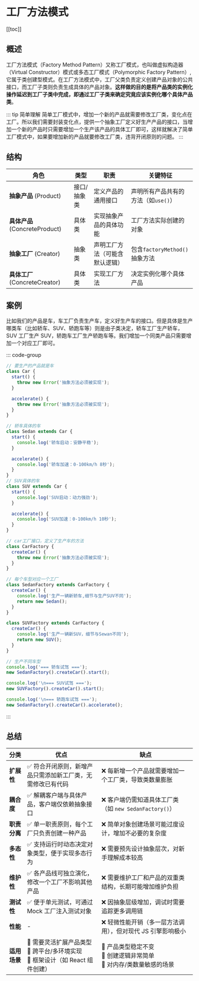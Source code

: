# 工厂方法模式

[[toc]]

## 概述

工厂方法模式（Factory Method Pattern）又称工厂模式，也叫做虚拟构造器（Virtual Constructor）模式或多态工厂模式（Polymorphic Factory Pattern）,它属于类创建型模式。在工厂方法模式中，工厂父类负责定义创建产品对象的公共接口，而工厂子类则负责生成具体的产品对象。**这样做的目的是将产品类的实例化操作延迟到工厂子类中完成，即通过工厂子类来确定究竟应该实例化哪个具体产品类**。

::: tip 简单理解
简单工厂模式中，增加一个新的产品就需要修改工厂类，变化点在工厂。所以我们需要封装变化点，提供一个抽象工厂定义好生产产品的接口，当增加一个新的产品时只需要增加一个生产该产品的具体工厂即可，这样就解决了简单工厂模式中，如果要增加新的产品就要修改工厂类，违背开闭原则的问题。
:::

## 结构

| 角色                           | 类型        | 职责                           | 关键特征                            |
| ------------------------------ | ----------- | ------------------------------ | ----------------------------------- |
| **抽象产品** (Product)         | 接口/抽象类 | 定义产品的通用接口             | 声明所有产品共有的方法（如`use()`） |
| **具体产品** (ConcreteProduct) | 具体类      | 实现抽象产品的具体功能         | 工厂方法实际创建的对象              |
| **抽象工厂** (Creator)         | 抽象类      | 声明工厂方法（可能含默认逻辑） | 包含`factoryMethod()`抽象方法       |
| **具体工厂** (ConcreteCreator) | 具体类      | 实现工厂方法                   | 决定实例化哪个具体产品              |

## 案例

比如我们的产品是车，车工厂负责生产车，定义好生产车的接口。但是具体是生产哪类车（比如轿车、SUV、轿跑车等）则是由子类决定，轿车工厂生产轿车，SUV 工厂生产 SUV，轿跑车工厂生产轿跑车等。我们增加一个同类产品只需要增加一个对应工厂即可。

::: code-group

```js [抽象产品]
// 要生产的产品就是车
class Car {
  start() {
    throw new Error('抽象方法必须被实现');
  }

  accelerate() {
    throw new Error('抽象方法必须被实现');
  }
}
```

```js [具体产品]
// 轿车具体的车
class Sedan extends Car {
  start() {
    console.log('轿车启动：安静平稳');
  }

  accelerate() {
    console.log('轿车加速：0-100km/h 8秒');
  }
}
// SUV具体的车
class SUV extends Car {
  start() {
    console.log('SUV启动：动力强劲');
  }

  accelerate() {
    console.log('SUV加速：0-100km/h 10秒');
  }
}
```

```js [抽象工厂接口]
// car工厂接口，定义了生产车的方法
class CarFactory {
  createCar() {
    throw new Error('抽象方法必须被实现');
  }
}
```

```js [实现具体工厂]
// 每个车型对应一个工厂
class SedanFactory extends CarFactory {
  createCar() {
    console.log('生产一辆新轿车,细节与生产SUV不同');
    return new Sedan();
  }
}

class SUVFactory extends CarFactory {
  createCar() {
    console.log('生产一辆新SUV，细节与Sewan不同');
    return new SUV();
  }
}
```

```js [客户端使用示例]
// 生产不同车型
console.log('=== 轿车试驾 ===');
new SedanFactory().createCar().start();

console.log('\n=== SUV试驾 ===');
new SUVFactory().createCar().start();

console.log('\n=== 轿跑车试驾 ===');
new SedanFactory().createCar().accelerate();
```

:::

## 总结

| **分类**     | **优点**                                                                            | **缺点**                                                                 |
| ------------ | ----------------------------------------------------------------------------------- | ------------------------------------------------------------------------ |
| **扩展性**   | ✅ 符合开闭原则，新增产品只需添加新工厂类，无需修改已有代码                         | ❌ 每新增一个产品就需要增加一个工厂类，导致类数量膨胀                    |
| **耦合度**   | ✅ 解耦客户端与具体产品，客户端仅依赖抽象接口                                       | ❌ 客户端仍需知道具体工厂类（如 `new SedanFactory()`）                   |
| **职责分离** | ✅ 单一职责原则，每个工厂只负责创建一种产品                                         | ❌ 简单对象创建场景可能过度设计，增加不必要的复杂度                      |
| **多态性**   | ✅ 支持运行时动态决定对象类型，便于实现多态行为                                     | ❌ 需要预先设计抽象层次，对新手理解成本较高                              |
| **维护性**   | ✅ 各产品线可独立演化，修改一个工厂不影响其他产品                                   | ❌ 需要维护工厂和产品的双重类结构，长期可能增加维护负担                  |
| **测试性**   | ✅ 便于单元测试，可通过 Mock 工厂注入测试对象                                       | ❌ 因抽象层级增加，调试时需要追踪更多调用链                              |
| **性能**     | -                                                                                   | ❌ 轻微性能开销（多一层方法调用），但对现代 JS 引擎影响极小              |
| **适用场景** | 🔹 需要灵活扩展产品类型<br>🔹 跨平台/多环境实现<br>🔹 框架设计（如 React 组件创建） | 🔸 产品类型稳定不变<br>🔸 创建逻辑非常简单<br>🔸 对内存/类数量敏感的场景 |
